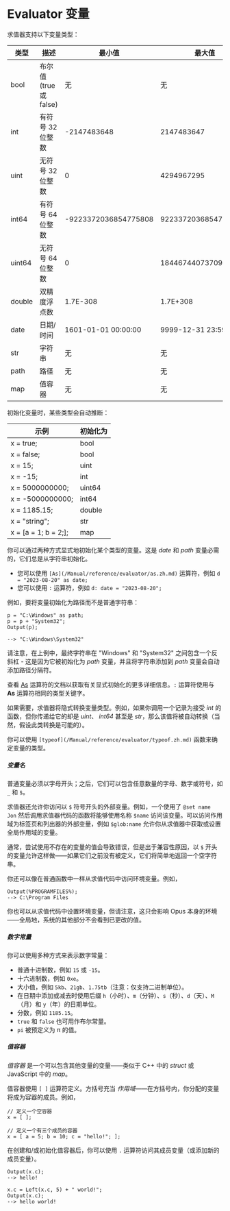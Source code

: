 # Evaluator 变量

求值器支持以下变量类型：

| 类型 | 描述 | 最小值 | 最大值 |
|---|---|---|---|
| bool | 布尔值 (true 或 false) | 无 | 无 |
| int | 有符号 32 位整数 | -2147483648 | 2147483647 |
| uint | 无符号 32 位整数 | 0 | 4294967295 |
| int64 | 有符号 64 位整数 | -9223372036854775808 | 9223372036854775807 |
| uint64 | 无符号 64 位整数 | 0 | 18446744073709551615 |
| double | 双精度浮点数 | 1.7E-308 | 1.7E+308 |
| date | 日期/时间 | 1601-01-01 00:00:00 | 9999-12-31 23:59:59 |
| str | 字符串 | 无 | 无 |
| path | 路径 | 无 | 无 |
| map | 值容器 | 无 | 无 |

初始化变量时，某些类型会自动推断：

| 示例 | 初始化为 |
|---|---|
| x = true; | bool |
| x = false; | bool |
| x = 15; | uint |
| x = -15; | int |
| x = 5000000000; | uint64 |
| x = -5000000000; | int64 |
| x = 1185.15; | double |
| x = "string"; | str |
| x = [a = 1; b = 2;]; | map |

你可以通过两种方式显式地初始化某个类型的变量。这是 *date* 和 *path* 变量必需的，它们总是从字符串初始化。

- 您可以使用 `[As](/Manual/reference/evaluator/as.zh.md)` 运算符，例如 `d = "2023-08-20" as date;`
- 您可以使用 `:` 运算符，例如 `d: date = "2023-08-20";`

例如，要将变量初始化为路径而不是普通字符串：

    p = "C:\Windows" as path;
    p = p + "System32";
    Output(p);

    --> "C:\Windows\System32"

请注意，在上例中，最终字符串在 "Windows" 和 "System32" 之间包含一个反斜杠 - 这是因为它被初始化为 *path* 变量，并且将字符串添加到 *path* 变量会自动添加路径分隔符。

查看 [As](/Manual/reference/evaluator/as.zh.md) 运算符的文档以获取有关显式初始化的更多详细信息。`:` 运算符使用与 **As** 运算符相同的类型关键字。

如果需要，求值器将隐式转换变量类型。例如，如果你调用一个记录为接受 *int* 的函数，但你传递给它的却是 *uint*、 *int64* 甚至是 *str*，那么该值将被自动转换（当然，假设此类转换是可能的）。

你可以使用 `[typeof](/Manual/reference/evaluator/typeof.zh.md)` 函数来确定变量的类型。

##### 变量名

普通变量必须以字母开头；之后，它们可以包含任意数量的字母、数字或符号，如 `_` 和 `$`。

求值器还允许你访问以 `$` 符号开头的外部变量。例如，一个使用了 `@set name Jon` 然后调用求值器代码的函数将能够使用名称 `$name` 访问该变量。可以访问作用域为标签页和列出器的外部变量，例如 `$glob:name` 允许你从求值器中获取或设置全局作用域的变量。

通常，尝试使用不存在的变量的值会导致错误，但是出于兼容性原因，以 `$` 开头的变量允许这样做——如果它们之前没有被定义，它们将简单地返回一个空字符串。

你还可以像在普通函数中一样从求值代码中访问环境变量。例如，

    Output(%PROGRAMFILES%);
    --> C:\Program Files

你也可以从求值代码中设置环境变量，但请注意，这只会影响 Opus 本身的环境——全局地，系统的其他部分不会看到已更改的值。

##### 数字常量

你可以使用多种方式来表示数字常量：

- 普通十进制数，例如 `15` 或 `-15`。
- 十六进制数，例如 `0xe`。
- 大小值，例如 `5kb`、`21gb`、`1.75tb`（注意：仅支持二进制单位）。
- 在日期中添加或减去时使用后缀 `h`（小时）、`m`（分钟）、`s`（秒）、`d`（天）、`M`（月）和 `y`（年）的日期单位。
- 分数，例如 `1185.15`。
- `true` 和 `false` 也可用作布尔常量。
- `pi` 被预定义为 π 的值。

##### 值容器

*值容器* 是一个可以包含其他变量的变量——类似于 C++ 中的 *struct* 或 JavaScript 中的 *map*。

值容器使用 `[ ]` 运算符定义。方括号充当 *作用域*——在方括号内，你分配的变量将成为容器的成员。例如，

    // 定义一个空容器
    x = [ ];

    // 定义一个有三个成员的容器
    x = [ a = 5; b = 10; c = "hello!"; ];

在创建和/或初始化值容器后，你可以使用 `.` 运算符访问其成员变量（或添加新的成员变量）。

    Output(x.c);
    --> hello!

    x.c = Left(x.c, 5) + " world!";
    Output(x.c);
    --> hello world!